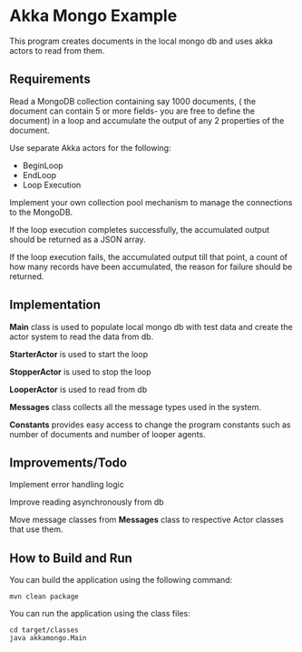 # Akka Mongo Example

This program creates documents in the local mongo db and uses akka actors to read from them.

## Requirements
Read a MongoDB collection containing say 1000 documents, ( the document can contain 5 or more fields- you are free to define the document) in a loop and accumulate the output of any 2 properties of the document.

Use separate Akka actors for the following:

* BeginLoop
* EndLoop
* Loop Execution

Implement your own collection pool mechanism to manage the connections to the MongoDB.

If the loop execution completes successfully, the accumulated output should be returned as a JSON array.

If the loop execution fails, the accumulated output till that point, a count of how many records have been accumulated, the reason for failure should be returned.

## Implementation

__Main__ class is used to populate local mongo db with test data and create the actor system to read the data from db.

__StarterActor__ is used to start the loop

__StopperActor__ is used to stop the loop

__LooperActor__ is used to read from db

__Messages__ class collects all the message types used in the system. 

__Constants__ provides easy access to change the program constants such as number of documents and number of looper agents. 


## Improvements/Todo
Implement error handling logic

Improve reading asynchronously from db

Move message classes from __Messages__ class to respective Actor classes that use them.


## How to Build and Run
You can build the application using the following command:

```
mvn clean package
```

You can run the application using the class files:

```
cd target/classes
java akkamongo.Main

```

